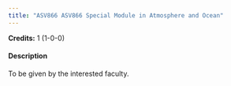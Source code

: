```yaml
---
title: "ASV866 ASV866 Special Module in Atmosphere and Ocean"
---
```

**Credits:** 1 (1-0-0)

#### Description
To be given by the interested faculty.